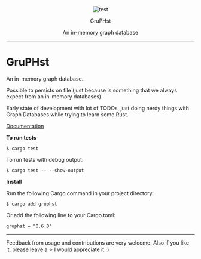 <div class="text" align="center">
    <img src="https://img.shields.io/github/actions/workflow/status/carvilsi/gruphst/test.yml?logo=github&label=tests" alt="test">
    <p></p>
    <p>GruPHst</p>
    <p>An in-memory graph database</p>
</div> 

---

# GruPHst

An in-memory graph database.
 
Possible to persists on file (just because is something that we always expect from an in-memory databases).

Early state of development with lot of TODOs, just doing nerdy things with Graph Databases while trying to learn some Rust.

[Documentation](https://docs.rs/gruphst/latest/gruphst/)


**To run tests**

`$ cargo test`

To run tests with debug output:

`$ cargo test -- --show-output`

**Install**

Run the following Cargo command in your project directory:

`$ cargo add gruphst`

Or add the following line to your Cargo.toml:

`gruphst = "0.6.0"`

---

Feedback from usage and contributions are very welcome.
Also if you like it, please leave a :star: I would appreciate it ;)

